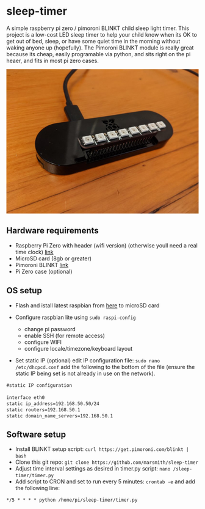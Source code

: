# sleep-timer
A simple raspberry pi zero / pimoroni BLINKT child sleep light timer.  This project is a low-cost LED sleep timer to help your child know when its OK to get out of bed, sleep, or have some quiet time in the morning without waking anyone up (hopefully).  The Pimoroni BLINKT module is really great because its cheap, easily programable via python, and sits right on the pi heaer, and fits in most pi zero cases.

![Sleep Timer](sleep-timer.jpg)

## Hardware requirements
- Raspberry Pi Zero with header (wifi version) (otherwise youll need a real time clock) [link](https://www.adafruit.com/product/3708)
- MicroSD card (8gb or greater)
- Pimoroni BLINKT [link](https://www.adafruit.com/product/3195)
- Pi Zero case (optional)

## OS setup
- Flash and istall latest raspbian from [here](https://www.raspberrypi.org/downloads/raspbian/) to microSD card
- Configure raspbian lite using `sudo raspi-config`
  * change pi password
  * enable SSH (for remote access)
  * configure WIFI
  * configure locale/timezone/keyboard layout
  
- Set static IP (optional)
edit IP configuration file: `sudo nano /etc/dhcpcd.conf` add the following to the bottom of the file (ensure the static IP being set is not already in use on the network).

```
#static IP configuration 

interface eth0
static ip_address=192.168.50.50/24 
static routers=192.168.50.1 
static domain_name_servers=192.168.50.1
```
 
 ## Software setup
 - Install BLINKT setup script: `curl https://get.pimoroni.com/blinkt | bash`
 - Clone this git repo: `git clone https://github.com/marsmith/sleep-timer`
 - Adjust time interval settings as desired in timer.py script: `nano /sleep-timer/timer.py`
 - Add script to CRON and set to run every 5 minutes: `crontab -e` and add the following line:
 
 ```
 */5 * * * * python /home/pi/sleep-timer/timer.py
 ```
